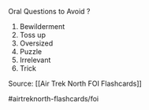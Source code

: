 Oral Questions to Avoid
?
1. Bewilderment
2. Toss up
3. Oversized
4. Puzzle
5. Irrelevant
6. Trick

Source: [[Air Trek North FOI Flashcards]]

#airtreknorth-flashcards/foi